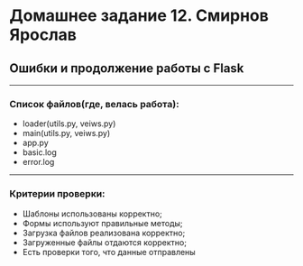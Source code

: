 # Домашнее задание 12. Смирнов Ярослав
## Ошибки и продолжение работы с Flask
***
### Список файлов(где, велась работа):
* loader(utils.py, veiws.py)
* main(utils.py, veiws.py)
* app.py
* basic.log
* error.log
***
### Критерии проверки:
* Шаблоны использованы корректно;
* Формы используют правильные методы;
* Загрузка файлов реализована корректно;
* Загруженные файлы отдаются корректно;
* Есть проверки  того, что данные отправлены
